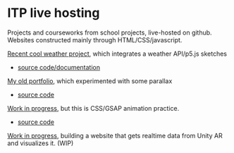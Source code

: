 # ITP live hosting
Projects and courseworks from school projects, live-hosted on github.
Websites constructed mainly through HTML/CSS/javascript.

[Recent cool weather project](https://bingnaa.github.io/weather/hi.html), which integrates a weather API/p5.js sketches
+ [source code/documentation](https://github.com/bingnaa/bingnaa.github.io/tree/main/weather)

[My old portfolio](https://bingnaa.github.io/portfolioOLD/concepts.html), which experimented with some parallax
+ [source code](https://github.com/bingnaa/bingnaa.github.io/tree/main/portfolioOLD)

[Work in progress](https://bingnaa.github.io/github/hi.html), but this is CSS/GSAP animation practice.
+ [source code](https://github.com/bingnaa/bingnaa.github.io/tree/main/github)

[Work in progress](https://github.com/bingnaa/bingnaa.github.io/tree/main/AR), building a website that gets realtime data from Unity AR and visualizes it. (WIP)
